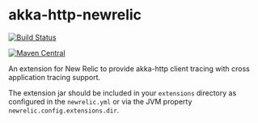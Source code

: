 akka-http-newrelic
==================

[![Build Status](https://travis-ci.org/leachbj/akka-http-newrelic.png?branch=master)](http://travis-ci.org/leachbj/akka-http-newrelic)

[![Maven Central](https://maven-badges.herokuapp.com/maven-central/com.github.leachbj/akka-http-newrelic/badge.svg)](https://maven-badges.herokuapp.com/maven-central/com.github.leachbj/akka-http-newrelic)

An extension for New Relic to provide akka-http client tracing with cross application
tracing support.

The extension jar should be included in your `extensions` directory as configured
in the `newrelic.yml` or via the JVM property `newrelic.config.extensions.dir`.
